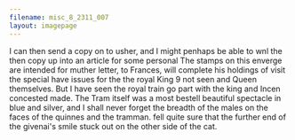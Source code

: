 ```yaml
---
filename: misc_8_2311_007
layout: imagepage
---
```


I can then send a copy on to
usher, and I might penhaps be
able to wnl the then copy up into
an article for some personal
The stamps on this enverge are
intended for muther letter,
to Frances, will complete his holdings
of visit the special have issues for the the royal King
9 not seen
and Queen themselves. But I have
seen the royal train go part with
the king and Incen concested made.
The Tram itself was a most bestell
beautiful spectacle in blue and
silver, and I shall never forget
the breadth of the males on the
faces of the quinnes and the tramman.
fell quite sure that the further
end of the givenai's smile stuck
out on the other side of the cat.

